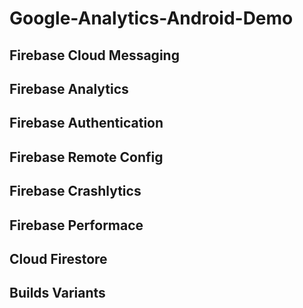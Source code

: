 # Google-Analytics-Android-Demo

## Firebase Cloud Messaging

## Firebase Analytics

## Firebase Authentication

## Firebase Remote Config

## Firebase Crashlytics

## Firebase Performace

## Cloud Firestore

## Builds Variants
